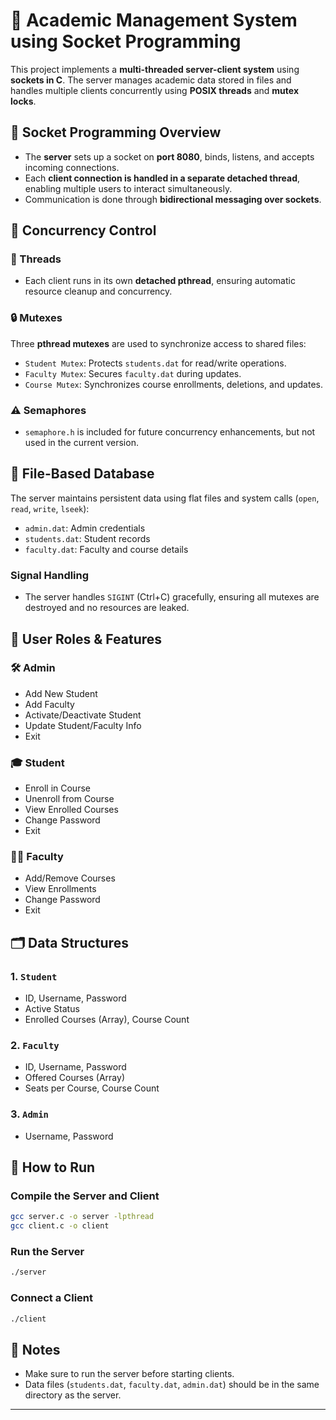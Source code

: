 # 🧠 Academic Management System using Socket Programming

This project implements a **multi-threaded server-client system** using **sockets in C**. The server manages academic data stored in files and handles multiple clients concurrently using **POSIX threads** and **mutex locks**.

## 🔗 Socket Programming Overview

- The **server** sets up a socket on **port 8080**, binds, listens, and accepts incoming connections.
- Each **client connection is handled in a separate detached thread**, enabling multiple users to interact simultaneously.
- Communication is done through **bidirectional messaging over sockets**.

## 🔐 Concurrency Control

### 🧵 Threads
- Each client runs in its own **detached pthread**, ensuring automatic resource cleanup and concurrency.

### 🔒 Mutexes
Three **pthread mutexes** are used to synchronize access to shared files:
- `Student Mutex`: Protects `students.dat` for read/write operations.
- `Faculty Mutex`: Secures `faculty.dat` during updates.
- `Course Mutex`: Synchronizes course enrollments, deletions, and updates.

### ⚠️ Semaphores
- `semaphore.h` is included for future concurrency enhancements, but not used in the current version.

## 💾 File-Based Database

The server maintains persistent data using flat files and system calls (`open`, `read`, `write`, `lseek`):
- `admin.dat`: Admin credentials
- `students.dat`: Student records
- `faculty.dat`: Faculty and course details

### Signal Handling
- The server handles `SIGINT` (Ctrl+C) gracefully, ensuring all mutexes are destroyed and no resources are leaked.

## 👤 User Roles & Features

### 🛠 Admin
- Add New Student
- Add Faculty
- Activate/Deactivate Student
- Update Student/Faculty Info
- Exit

### 🎓 Student
- Enroll in Course
- Unenroll from Course
- View Enrolled Courses
- Change Password
- Exit

### 👨‍🏫 Faculty
- Add/Remove Courses
- View Enrollments
- Change Password
- Exit

## 🗂 Data Structures

### 1. `Student`
- ID, Username, Password
- Active Status
- Enrolled Courses (Array), Course Count

### 2. `Faculty`
- ID, Username, Password
- Offered Courses (Array)
- Seats per Course, Course Count

### 3. `Admin`
- Username, Password

## 🧪 How to Run

### Compile the Server and Client

```bash
gcc server.c -o server -lpthread
gcc client.c -o client
```

### Run the Server

```bash
./server
```

### Connect a Client

```bash
./client
```

## 📝 Notes
- Make sure to run the server before starting clients.
- Data files (`students.dat`, `faculty.dat`, `admin.dat`) should be in the same directory as the server.

---
